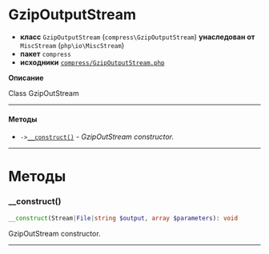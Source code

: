 # GzipOutputStream

- **класс** `GzipOutputStream` (`compress\GzipOutputStream`) **унаследован от** `MiscStream` (`php\io\MiscStream`)
- **пакет** `compress`
- **исходники** [`compress/GzipOutputStream.php`](./src/main/resources/JPHP-INF/sdk/compress/GzipOutputStream.php)

**Описание**

Class GzipOutStream

---

#### Методы

- `->`[`__construct()`](#method-__construct) - _GzipOutStream constructor._

---
# Методы

<a name="method-__construct"></a>

### __construct()
```php
__construct(Stream|File|string $output, array $parameters): void
```
GzipOutStream constructor.

---
